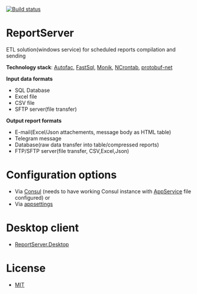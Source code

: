 [![Build status](https://ci.appveyor.com/api/projects/status/35gwill04wqfo53y/branch/master?svg=true)](https://ci.appveyor.com/project/MakArs/reportserver/branch/master)

# ReportServer
ETL solution(windows service) for scheduled reports compilation and sending

**Technology stack**: [Autofac](https://autofac.org), [FastSql](https://github.com/gerakul/FastSql), [Monik](https://github.com/Totopolis/monik), [NCrontab](https://github.com/atifaziz/NCrontab), [protobuf-net](https://github.com/protobuf-net/protobuf-net)

**Input data formats**
* SQL Database
* Excel file
* CSV file
* SFTP server(file transfer)

**Output report formats**
* E-mail(Excel/Json attachements, message body as HTML table)
* Telegram message
* Database(raw data transfer into table/compressed reports)
* FTP/SFTP server(file transfer, CSV,Excel,Json)

# Configuration options
* Via [Consul](https://github.com/MakArs/ReportServer/blob/master/ReportService.Api/ConsulSettings.json) (needs to have working Consul instance with [AppService](https://github.com/MakArs/ReportServer/blob/master/ReportService.Api/appsettings.json) file configured)
or
* Via [appsettings](https://github.com/MakArs/ReportServer/blob/master/ReportService.Api/appsettings.json) 

# Desktop client
* [ReportServer.Desktop](https://github.com/MakArs/ReportServer.Desktop)

# License
* [MIT](https://github.com/MakArs/ReportServer.Desktop/blob/master/LICENSE)
